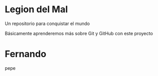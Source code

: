 # Legion del Mal
Un repositorio para conquistar el mundo

Básicamente aprenderemos más sobre Git y GitHub con este proyecto


# Fernando

pepe
